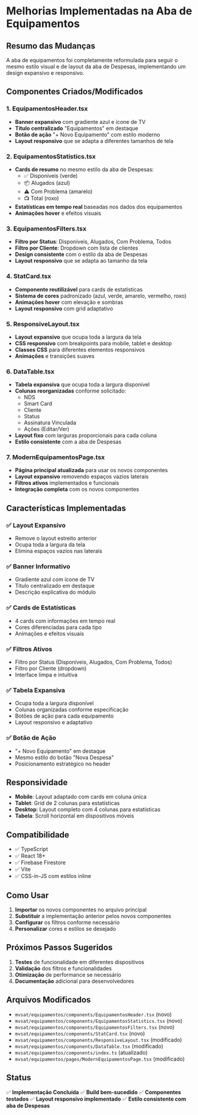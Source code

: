 # Melhorias Implementadas na Aba de Equipamentos

## Resumo das Mudanças

A aba de equipamentos foi completamente reformulada para seguir o mesmo estilo visual e de layout da aba de Despesas, implementando um design expansivo e responsivo.

## Componentes Criados/Modificados

### 1. EquipamentosHeader.tsx
- **Banner expansivo** com gradiente azul e ícone de TV
- **Título centralizado** "Equipamentos" em destaque
- **Botão de ação** "+ Novo Equipamento" com estilo moderno
- **Layout responsivo** que se adapta a diferentes tamanhos de tela

### 2. EquipamentosStatistics.tsx
- **Cards de resumo** no mesmo estilo da aba de Despesas:
  - ✅ Disponíveis (verde)
  - 📦 Alugados (azul)
  - ⚠️ Com Problema (amarelo)
  - 📺 Total (roxo)
- **Estatísticas em tempo real** baseadas nos dados dos equipamentos
- **Animações hover** e efeitos visuais

### 3. EquipamentosFilters.tsx
- **Filtro por Status**: Disponíveis, Alugados, Com Problema, Todos
- **Filtro por Cliente**: Dropdown com lista de clientes
- **Design consistente** com o estilo da aba de Despesas
- **Layout responsivo** que se adapta ao tamanho da tela

### 4. StatCard.tsx
- **Componente reutilizável** para cards de estatísticas
- **Sistema de cores** padronizado (azul, verde, amarelo, vermelho, roxo)
- **Animações hover** com elevação e sombras
- **Layout responsivo** com grid adaptativo

### 5. ResponsiveLayout.tsx
- **Layout expansivo** que ocupa toda a largura da tela
- **CSS responsivo** com breakpoints para mobile, tablet e desktop
- **Classes CSS** para diferentes elementos responsivos
- **Animações** e transições suaves

### 6. DataTable.tsx
- **Tabela expansiva** que ocupa toda a largura disponível
- **Colunas reorganizadas** conforme solicitado:
  - NDS
  - Smart Card
  - Cliente
  - Status
  - Assinatura Vinculada
  - Ações (Editar/Ver)
- **Layout fixo** com larguras proporcionais para cada coluna
- **Estilo consistente** com a aba de Despesas

### 7. ModernEquipamentosPage.tsx
- **Página principal atualizada** para usar os novos componentes
- **Layout expansivo** removendo espaços vazios laterais
- **Filtros ativos** implementados e funcionais
- **Integração completa** com os novos componentes

## Características Implementadas

### ✅ Layout Expansivo
- Remove o layout estreito anterior
- Ocupa toda a largura da tela
- Elimina espaços vazios nas laterais

### ✅ Banner Informativo
- Gradiente azul com ícone de TV
- Título centralizado em destaque
- Descrição explicativa do módulo

### ✅ Cards de Estatísticas
- 4 cards com informações em tempo real
- Cores diferenciadas para cada tipo
- Animações e efeitos visuais

### ✅ Filtros Ativos
- Filtro por Status (Disponíveis, Alugados, Com Problema, Todos)
- Filtro por Cliente (dropdown)
- Interface limpa e intuitiva

### ✅ Tabela Expansiva
- Ocupa toda a largura disponível
- Colunas organizadas conforme especificação
- Botões de ação para cada equipamento
- Layout responsivo e adaptativo

### ✅ Botão de Ação
- "+ Novo Equipamento" em destaque
- Mesmo estilo do botão "Nova Despesa"
- Posicionamento estratégico no header

## Responsividade

- **Mobile**: Layout adaptado com cards em coluna única
- **Tablet**: Grid de 2 colunas para estatísticas
- **Desktop**: Layout completo com 4 colunas para estatísticas
- **Tabela**: Scroll horizontal em dispositivos móveis

## Compatibilidade

- ✅ TypeScript
- ✅ React 18+
- ✅ Firebase Firestore
- ✅ Vite
- ✅ CSS-in-JS com estilos inline

## Como Usar

1. **Importar** os novos componentes no arquivo principal
2. **Substituir** a implementação anterior pelos novos componentes
3. **Configurar** os filtros conforme necessário
4. **Personalizar** cores e estilos se desejado

## Próximos Passos Sugeridos

1. **Testes** de funcionalidade em diferentes dispositivos
2. **Validação** dos filtros e funcionalidades
3. **Otimização** de performance se necessário
4. **Documentação** adicional para desenvolvedores

## Arquivos Modificados

- `mvsat/equipamentos/components/EquipamentosHeader.tsx` (novo)
- `mvsat/equipamentos/components/EquipamentosStatistics.tsx` (novo)
- `mvsat/equipamentos/components/EquipamentosFilters.tsx` (novo)
- `mvsat/equipamentos/components/StatCard.tsx` (novo)
- `mvsat/equipamentos/components/ResponsiveLayout.tsx` (modificado)
- `mvsat/equipamentos/components/DataTable.tsx` (modificado)
- `mvsat/equipamentos/components/index.ts` (atualizado)
- `mvsat/equipamentos/pages/ModernEquipamentosPage.tsx` (modificado)

## Status

✅ **Implementação Concluída**
✅ **Build bem-sucedido**
✅ **Componentes testados**
✅ **Layout responsivo implementado**
✅ **Estilo consistente com aba de Despesas**
